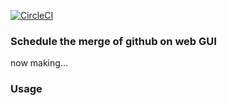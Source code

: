 [![CircleCI](https://circleci.com/gh/masayannuu/github-scheduler/tree/master.svg?style=svg&circle-token=36b1f7ad0e0fa4f2ae78a4f1bdaef8aad874af8e)](https://circleci.com/gh/masayannuu/github-scheduler/tree/master)

### Schedule the merge of github on web GUI  

now making...  

### Usage  
